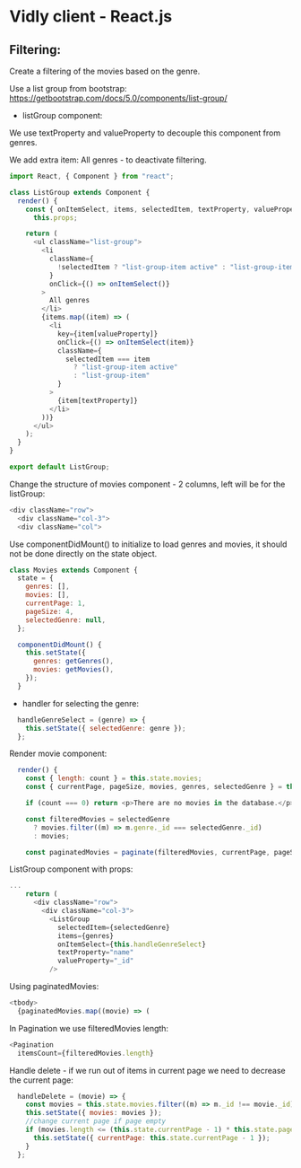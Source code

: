# Vidly client - React.js

## Filtering:

Create a filtering of the movies based on the genre.

Use a list group from bootstrap:
https://getbootstrap.com/docs/5.0/components/list-group/

- listGroup component:

We use textProperty and valueProperty to decouple this component from genres.

We add extra item: All genres - to deactivate filtering.

```javascript
import React, { Component } from "react";

class ListGroup extends Component {
  render() {
    const { onItemSelect, items, selectedItem, textProperty, valueProperty } =
      this.props;

    return (
      <ul className="list-group">
        <li
          className={
            !selectedItem ? "list-group-item active" : "list-group-item"
          }
          onClick={() => onItemSelect()}
        >
          All genres
        </li>
        {items.map((item) => (
          <li
            key={item[valueProperty]}
            onClick={() => onItemSelect(item)}
            className={
              selectedItem === item
                ? "list-group-item active"
                : "list-group-item"
            }
          >
            {item[textProperty]}
          </li>
        ))}
      </ul>
    );
  }
}

export default ListGroup;
```

Change the structure of movies component - 2 columns, left will be for the listGroup:
```javascript
<div className="row">
  <div className="col-3">
  <div className="col">
```

Use componentDidMount() to initialize to load genres and movies, it should not be done directly on the state object.

```javascript
class Movies extends Component {
  state = {
    genres: [],
    movies: [],
    currentPage: 1,
    pageSize: 4,
    selectedGenre: null,
  };

  componentDidMount() {
    this.setState({
      genres: getGenres(),
      movies: getMovies(),
    });
  }
```

- handler for selecting the genre:
```javascript
  handleGenreSelect = (genre) => {
    this.setState({ selectedGenre: genre });
  };
```

Render movie component:
```javascript
  render() {
    const { length: count } = this.state.movies;
    const { currentPage, pageSize, movies, genres, selectedGenre } = this.state;

    if (count === 0) return <p>There are no movies in the database.</p>;

    const filteredMovies = selectedGenre
      ? movies.filter((m) => m.genre._id === selectedGenre._id)
      : movies;

    const paginatedMovies = paginate(filteredMovies, currentPage, pageSize);
```

ListGroup component with props:
```javascript
...
    return (
      <div className="row">
        <div className="col-3">
          <ListGroup
            selectedItem={selectedGenre}
            items={genres}
            onItemSelect={this.handleGenreSelect}
            textProperty="name"
            valueProperty="_id"
          />
```

Using paginatedMovies:
```javascript
<tbody>
  {paginatedMovies.map((movie) => (
```

In Pagination we use filteredMovies length:
```javascript
<Pagination
  itemsCount={filteredMovies.length}
```

Handle delete - if we run out of items in current page we need to decrease the current page:
```javascript
  handleDelete = (movie) => {
    const movies = this.state.movies.filter((m) => m._id !== movie._id);
    this.setState({ movies: movies });
    //change current page if page empty
    if (movies.length <= (this.state.currentPage - 1) * this.state.pageSize) {
      this.setState({ currentPage: this.state.currentPage - 1 });
    }
  };
```